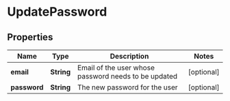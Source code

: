 # UpdatePassword

## Properties
Name | Type | Description | Notes
------------ | ------------- | ------------- | -------------
**email** | **String** | Email of the user whose password needs to be updated |  [optional]
**password** | **String** | The new password for the user |  [optional]
